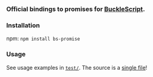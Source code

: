 ### Official bindings to promises for [BuckleScript](https://github.com/BuckleTypes/bs-promise).

### Installation
npm: `npm install bs-promise`

### Usage
See usage examples in [`test/`](https://github.com/BuckleTypes/bs-promise/blob/master/test/bs_promise_test.ml). The source is a [single file](https://github.com/BuckleTypes/bs-promise/blob/master/src/bs_promise.ml)!
